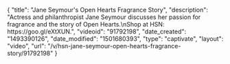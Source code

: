 {
    "title": "Jane Seymour's Open Hearts Fragrance Story",
    "description": "Actress and philanthropist Jane Seymour discusses her passion for fragrance and the story of Open Hearts.\nShop at HSN: https:\/\/goo.gl\/eXtXUN.",
    "videoid": "91792198",
    "date_created": "1493390126",
    "date_modified": "1501680393",
    "type": "captivate",
    "layout": "video",
    "url": "\/v\/hsn-jane-seymour-open-hearts-fragrance-story\/91792198"
}
